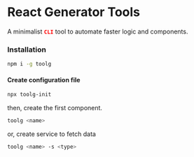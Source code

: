 # React Generator Tools
A minimalist <code><span style='color:red;font-weight:bold;'>CLI</span></code> tool to automate faster logic and components.
### Installation
```bash
npm i -g toolg
```

#### Create configuration file
```bash
npx toolg-init
```

then, create the first component.
```bash
toolg <name>
```

or, create service to fetch data
```bash
toolg <name> -s <type>
```